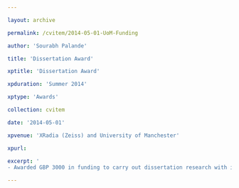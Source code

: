 ```yaml
---

layout: archive

permalink: /cvitem/2014-05-01-UoM-Funding

author: 'Sourabh Palande'

title: 'Dissertation Award'

xptitle: 'Dissertation Award'

xpduration: 'Summer 2014'

xptype: 'Awards'

collection: cvitem

date: '2014-05-01'

xpvenue: 'XRadia (Zeiss) and University of Manchester'

xpurl:

excerpt: '
- Awarded GBP 3000 in funding to carry out dissertation research with industrial collaborators.'

---
```

